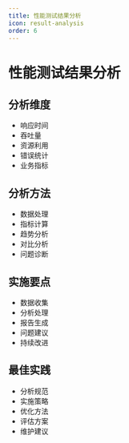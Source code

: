 ```yaml
---
title: 性能测试结果分析
icon: result-analysis
order: 6
---
```


# 性能测试结果分析

## 分析维度
- 响应时间
- 吞吐量
- 资源利用
- 错误统计
- 业务指标

## 分析方法
- 数据处理
- 指标计算
- 趋势分析
- 对比分析
- 问题诊断

## 实施要点
- 数据收集
- 分析处理
- 报告生成
- 问题建议
- 持续改进

## 最佳实践
- 分析规范
- 实施策略
- 优化方法
- 评估方案
- 维护建议
